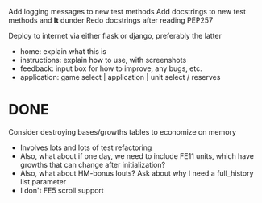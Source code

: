 Add logging messages to new test methods
Add docstrings to new test methods and __lt__ dunder
Redo docstrings after reading PEP257

Deploy to internet via either flask or django, preferably the latter
- home: explain what this is
- instructions: explain how to use, with screenshots
- feedback: input box for how to improve, any bugs, etc.
- application: game select | application | unit select / reserves

DONE
====
Consider destroying bases/growths tables to economize on memory
- Involves lots and lots of test refactoring
- Also, what about if one day, we need to include FE11 units, which have growths that can change after initialization?
- Also, what about HM-bonus louts?
Ask about why I need a full_history list parameter
- I don't
FE5 scroll support
